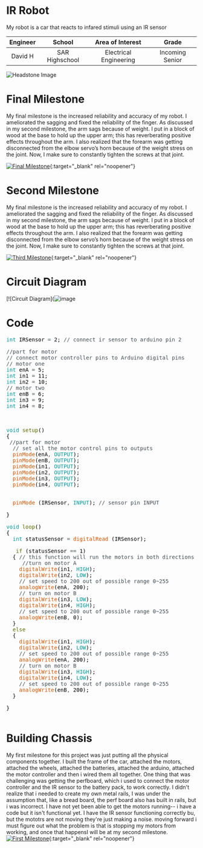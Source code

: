 ﻿# IR Robot
My robot is a car that reacts to infared stimuli using an IR sensor

| **Engineer** | **School** | **Area of Interest** | **Grade** |
|:--:|:--:|:--:|:--:|
| David H | SAR Highschool | Electrical Engineering | Incoming Senior

![Headstone Image](https://images.app.goo.gl/KtEynSXRqo7nSLR86
)
  
# Final Milestone
My final milestone is the increased reliability and accuracy of my robot. I ameliorated the sagging and fixed the reliability of the finger. As discussed in my second milestone, the arm sags because of weight. I put in a block of wood at the base to hold up the upper arm; this has reverberating positive effects throughout the arm. I also realized that the forearm was getting disconnected from the elbow servo’s horn because of the weight stress on the joint. Now, I make sure to constantly tighten the screws at that joint. 

[![Final Milestone](https://res.cloudinary.com/marcomontalbano/image/upload/v1612573869/video_to_markdown/images/youtube--F7M7imOVGug-c05b58ac6eb4c4700831b2b3070cd403.jpg )](https://www.youtube.com/watch?v=F7M7imOVGug&feature=emb_logo "Final Milestone"){:target="_blank" rel="noopener"}

# Second Milestone
My final milestone is the increased reliability and accuracy of my robot. I ameliorated the sagging and fixed the reliability of the finger. As discussed in my second milestone, the arm sags because of weight. I put in a block of wood at the base to hold up the upper arm; this has reverberating positive effects throughout the arm. I also realized that the forearm was getting disconnected from the elbow servo’s horn because of the weight stress on the joint. Now, I make sure to constantly tighten the screws at that joint.

[![Third Milestone](https://res.cloudinary.com/marcomontalbano/image/upload/v1612574014/video_to_markdown/images/youtube--y3VAmNlER5Y-c05b58ac6eb4c4700831b2b3070cd403.jpg)](https://www.youtube.com/watch?v=y3VAmNlER5Y&feature=emb_logo "Second Milestone"){:target="_blank" rel="noopener"}
# Circuit Diagram

[![Circuit Diagram](![image](https://user-images.githubusercontent.com/86114808/123437303-87cef080-d59d-11eb-93a2-ef3df598d9dd.png)

# Code

<pre>
<font color="#00979c">int</font> <font color="#000000">IRSensor</font> <font color="#434f54">=</font> <font color="#000000">2</font><font color="#000000">;</font> <font color="#434f54">&#47;&#47; connect ir sensor to arduino pin 2</font>

<font color="#434f54">&#47;&#47;part for motor</font>
<font color="#434f54">&#47;&#47; connect motor controller pins to Arduino digital pins</font>
<font color="#434f54">&#47;&#47; motor one</font>
<font color="#00979c">int</font> <font color="#000000">enA</font> <font color="#434f54">=</font> <font color="#000000">5</font><font color="#000000">;</font>
<font color="#00979c">int</font> <font color="#000000">in1</font> <font color="#434f54">=</font> <font color="#000000">11</font><font color="#000000">;</font>
<font color="#00979c">int</font> <font color="#000000">in2</font> <font color="#434f54">=</font> <font color="#000000">10</font><font color="#000000">;</font>
<font color="#434f54">&#47;&#47; motor two</font>
<font color="#00979c">int</font> <font color="#000000">enB</font> <font color="#434f54">=</font> <font color="#000000">6</font><font color="#000000">;</font>
<font color="#00979c">int</font> <font color="#000000">in3</font> <font color="#434f54">=</font> <font color="#000000">9</font><font color="#000000">;</font>
<font color="#00979c">int</font> <font color="#000000">in4</font> <font color="#434f54">=</font> <font color="#000000">8</font><font color="#000000">;</font>



<font color="#00979c">void</font> <font color="#5e6d03">setup</font><font color="#000000">(</font><font color="#000000">)</font> 
<font color="#000000">{</font>
 <font color="#434f54">&#47;&#47;part for motor</font>
 &nbsp;<font color="#434f54">&#47;&#47; set all the motor control pins to outputs</font>
 &nbsp;<font color="#d35400">pinMode</font><font color="#000000">(</font><font color="#000000">enA</font><font color="#434f54">,</font> <font color="#00979c">OUTPUT</font><font color="#000000">)</font><font color="#000000">;</font>
 &nbsp;<font color="#d35400">pinMode</font><font color="#000000">(</font><font color="#000000">enB</font><font color="#434f54">,</font> <font color="#00979c">OUTPUT</font><font color="#000000">)</font><font color="#000000">;</font>
 &nbsp;<font color="#d35400">pinMode</font><font color="#000000">(</font><font color="#000000">in1</font><font color="#434f54">,</font> <font color="#00979c">OUTPUT</font><font color="#000000">)</font><font color="#000000">;</font>
 &nbsp;<font color="#d35400">pinMode</font><font color="#000000">(</font><font color="#000000">in2</font><font color="#434f54">,</font> <font color="#00979c">OUTPUT</font><font color="#000000">)</font><font color="#000000">;</font>
 &nbsp;<font color="#d35400">pinMode</font><font color="#000000">(</font><font color="#000000">in3</font><font color="#434f54">,</font> <font color="#00979c">OUTPUT</font><font color="#000000">)</font><font color="#000000">;</font>
 &nbsp;<font color="#d35400">pinMode</font><font color="#000000">(</font><font color="#000000">in4</font><font color="#434f54">,</font> <font color="#00979c">OUTPUT</font><font color="#000000">)</font><font color="#000000">;</font>


 &nbsp;<font color="#d35400">pinMode</font> <font color="#000000">(</font><font color="#000000">IRSensor</font><font color="#434f54">,</font> <font color="#00979c">INPUT</font><font color="#000000">)</font><font color="#000000">;</font> <font color="#434f54">&#47;&#47; sensor pin INPUT</font>
 &nbsp;
<font color="#000000">}</font>

<font color="#00979c">void</font> <font color="#5e6d03">loop</font><font color="#000000">(</font><font color="#000000">)</font>
<font color="#000000">{</font>
 &nbsp;<font color="#00979c">int</font> <font color="#000000">statusSensor</font> <font color="#434f54">=</font> <font color="#d35400">digitalRead</font> <font color="#000000">(</font><font color="#000000">IRSensor</font><font color="#000000">)</font><font color="#000000">;</font>
 &nbsp;
 &nbsp;&nbsp;<font color="#5e6d03">if</font> <font color="#000000">(</font><font color="#000000">statusSensor</font> <font color="#434f54">==</font> <font color="#000000">1</font><font color="#000000">)</font>
 &nbsp;<font color="#000000">{</font> <font color="#434f54">&#47;&#47; this function will run the motors in both directions at a fixed speed</font>
 &nbsp;&nbsp;&nbsp;&nbsp;<font color="#434f54">&#47;&#47;turn on motor A</font>
 &nbsp;&nbsp;&nbsp;<font color="#d35400">digitalWrite</font><font color="#000000">(</font><font color="#000000">in1</font><font color="#434f54">,</font> <font color="#00979c">HIGH</font><font color="#000000">)</font><font color="#000000">;</font>
 &nbsp;&nbsp;&nbsp;<font color="#d35400">digitalWrite</font><font color="#000000">(</font><font color="#000000">in2</font><font color="#434f54">,</font> <font color="#00979c">LOW</font><font color="#000000">)</font><font color="#000000">;</font>
 &nbsp;&nbsp;&nbsp;<font color="#434f54">&#47;&#47; set speed to 200 out of possible range 0~255</font>
 &nbsp;&nbsp;&nbsp;<font color="#d35400">analogWrite</font><font color="#000000">(</font><font color="#000000">enA</font><font color="#434f54">,</font> <font color="#000000">200</font><font color="#000000">)</font><font color="#000000">;</font>
 &nbsp;&nbsp;&nbsp;<font color="#434f54">&#47;&#47; turn on motor B</font>
 &nbsp;&nbsp;&nbsp;<font color="#d35400">digitalWrite</font><font color="#000000">(</font><font color="#000000">in3</font><font color="#434f54">,</font> <font color="#00979c">LOW</font><font color="#000000">)</font><font color="#000000">;</font>
 &nbsp;&nbsp;&nbsp;<font color="#d35400">digitalWrite</font><font color="#000000">(</font><font color="#000000">in4</font><font color="#434f54">,</font> <font color="#00979c">HIGH</font><font color="#000000">)</font><font color="#000000">;</font>
 &nbsp;&nbsp;&nbsp;<font color="#434f54">&#47;&#47; set speed to 200 out of possible range 0~255</font>
 &nbsp;&nbsp;&nbsp;<font color="#d35400">analogWrite</font><font color="#000000">(</font><font color="#000000">enB</font><font color="#434f54">,</font> <font color="#000000">0</font><font color="#000000">)</font><font color="#000000">;</font>
 &nbsp;<font color="#000000">}</font>
 &nbsp;<font color="#5e6d03">else</font>
 &nbsp;<font color="#000000">{</font>
 &nbsp;&nbsp;&nbsp;<font color="#d35400">digitalWrite</font><font color="#000000">(</font><font color="#000000">in1</font><font color="#434f54">,</font> <font color="#00979c">HIGH</font><font color="#000000">)</font><font color="#000000">;</font>
 &nbsp;&nbsp;&nbsp;<font color="#d35400">digitalWrite</font><font color="#000000">(</font><font color="#000000">in2</font><font color="#434f54">,</font> <font color="#00979c">LOW</font><font color="#000000">)</font><font color="#000000">;</font>
 &nbsp;&nbsp;&nbsp;<font color="#434f54">&#47;&#47; set speed to 200 out of possible range 0~255</font>
 &nbsp;&nbsp;&nbsp;<font color="#d35400">analogWrite</font><font color="#000000">(</font><font color="#000000">enA</font><font color="#434f54">,</font> <font color="#000000">200</font><font color="#000000">)</font><font color="#000000">;</font>
 &nbsp;&nbsp;&nbsp;<font color="#434f54">&#47;&#47; turn on motor B</font>
 &nbsp;&nbsp;&nbsp;<font color="#d35400">digitalWrite</font><font color="#000000">(</font><font color="#000000">in3</font><font color="#434f54">,</font> <font color="#00979c">HIGH</font><font color="#000000">)</font><font color="#000000">;</font>
 &nbsp;&nbsp;&nbsp;<font color="#d35400">digitalWrite</font><font color="#000000">(</font><font color="#000000">in4</font><font color="#434f54">,</font> <font color="#00979c">LOW</font><font color="#000000">)</font><font color="#000000">;</font>
 &nbsp;&nbsp;&nbsp;<font color="#434f54">&#47;&#47; set speed to 200 out of possible range 0~255</font>
 &nbsp;&nbsp;&nbsp;<font color="#d35400">analogWrite</font><font color="#000000">(</font><font color="#000000">enB</font><font color="#434f54">,</font> <font color="#000000">200</font><font color="#000000">)</font><font color="#000000">;</font>
 &nbsp;<font color="#000000">}</font>
 &nbsp;
<font color="#000000">}</font>

</pre>

# Building Chassis
  

My first milestone for this project was just putting all the physical components together.  I built the frame of the car, attached the motors, attached the wheels, attached the batteries, attached the arduino, attached the motor controller and then i wired them all together.  One thing that was challenging was getting the perfboard, which i used to connect the motor controller and the IR sensor to the battery pack, to work correctly.  I didn't realize that i needed to create my own metal rails, I was under the assumption that, like a bread board, the perf board also has built in rails, but i was incorrect.  I have not yet been able to get the motors running-- i have a code but it isn't functional yet.  I have the IR sensor functioning correctly bu, but the mototrs are not moving they're just making a noise. moving forward i must figure out what the problem is that is stopping my motors from working, and once that happensI will be at my second milestone.
[![First Milestone](https://media.discordapp.net/attachments/853028236509052999/857980473094832159/image0.jpg?width=760&height=1014)](https://www.youtube.com/watch?v=CaCazFBhYKs "First Milestone"){:target="_blank" rel="noopener"}
